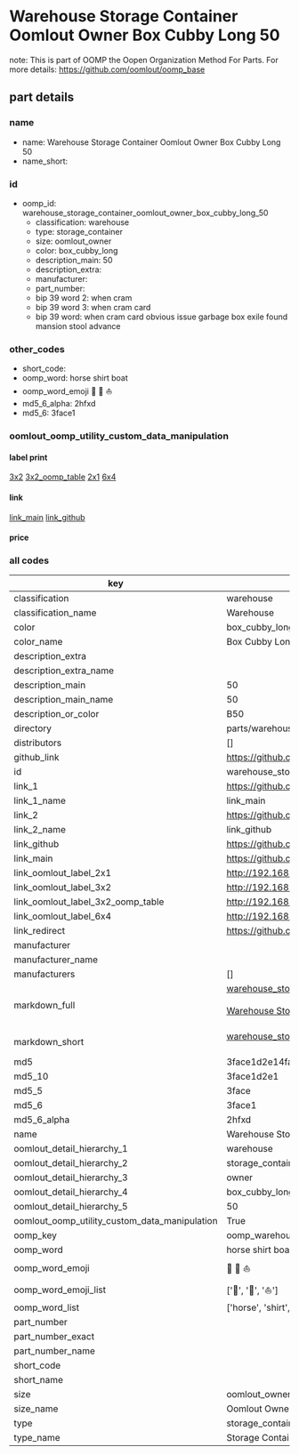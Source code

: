 # Warehouse Storage Container Oomlout Owner Box Cubby Long 50  

note: This is part of OOMP the Oopen Organization Method For Parts. For more details: https://github.com/oomlout/oomp_base

##  part details
  







### name
* name: Warehouse Storage Container Oomlout Owner Box Cubby Long 50
* name_short: 
### id
* oomp_id: warehouse_storage_container_oomlout_owner_box_cubby_long_50
  * classification: warehouse
  * type: storage_container
  * size: oomlout_owner
  * color: box_cubby_long
  * description_main: 50
  * description_extra: 
  * manufacturer: 
  * part_number: 
  * bip 39 word 2: when cram
  * bip 39 word 3: when cram card
  * bip 39 word: when cram card obvious issue garbage box exile found mansion stool advance

### other_codes
* short_code: 
* oomp_word: horse shirt boat
* oomp_word_emoji :horse: :shirt: :boat:
* md5_6_alpha: 2hfxd
* md5_6: 3face1






### oomlout_oomp_utility_custom_data_manipulation
#### label print
[3x2](http://192.168.1.245:1112/?label=oomp%202hfxd)
[3x2_oomp_table](http://192.168.1.108:1112/?label=oomp%202hfxd)
[2x1](http://192.168.1.242:1112/?label=oomp%202hfxd)
[6x4](http://192.168.1.55:1112/?label=oomp%202hfxd)    

#### link

[link_main](https://github.com/oomlout/oomlout_oomp_version_1_messy/tree/main/parts/warehouse_storage_container_oomlout_owner_box_cubby_long_50) [link_github](https://github.com/oomlout/oomlout_oomp_version_1_messy/tree/main/parts/warehouse_storage_container_oomlout_owner_box_cubby_long_50)                             

#### price







### all codes 
| key | value |  
| --- | --- |  
| classification | warehouse |  
| classification_name | Warehouse |  
| color | box_cubby_long |  
| color_name | Box Cubby Long |  
| description_extra |  |  
| description_extra_name |  |  
| description_main | 50 |  
| description_main_name | 50 |  
| description_or_color | B50 |  
| directory | parts/warehouse_storage_container_oomlout_owner_box_cubby_long_50 |  
| distributors | [] |  
| github_link | https://github.com/oomlout/oomlout_oomp_part_src/tree/main/parts/warehouse_storage_container_oomlout_owner_box_cubby_long_50 |  
| id | warehouse_storage_container_oomlout_owner_box_cubby_long_50 |  
| link_1 | https://github.com/oomlout/oomlout_oomp_version_1_messy/tree/main/parts/warehouse_storage_container_oomlout_owner_box_cubby_long_50 |  
| link_1_name | link_main |  
| link_2 | https://github.com/oomlout/oomlout_oomp_version_1_messy/tree/main/parts/warehouse_storage_container_oomlout_owner_box_cubby_long_50 |  
| link_2_name | link_github |  
| link_github | https://github.com/oomlout/oomlout_oomp_version_1_messy/tree/main/parts/warehouse_storage_container_oomlout_owner_box_cubby_long_50 |  
| link_main | https://github.com/oomlout/oomlout_oomp_version_1_messy/tree/main/parts/warehouse_storage_container_oomlout_owner_box_cubby_long_50 |  
| link_oomlout_label_2x1 | http://192.168.1.242:1112/?label=oomp%202hfxd |  
| link_oomlout_label_3x2 | http://192.168.1.245:1112/?label=oomp%202hfxd |  
| link_oomlout_label_3x2_oomp_table | http://192.168.1.108:1112/?label=oomp%202hfxd |  
| link_oomlout_label_6x4 | http://192.168.1.55:1112/?label=oomp%202hfxd |  
| link_redirect | https://github.com/oomlout/oomlout_oomp_version_1_messy/tree/main/parts/warehouse_storage_container_oomlout_owner_box_cubby_long_50 |  
| manufacturer |  |  
| manufacturer_name |  |  
| manufacturers | [] |  
| markdown_full | [warehouse_storage_container_oomlout_owner_box_cubby_long_50](none)<br>[](none)<br>[Warehouse Storage Container Oomlout Owner Box Cubby Long 50](none)<br><br> |  
| markdown_short | [warehouse_storage_container_oomlout_owner_box_cubby_long_50](none)<br><br> |  
| md5 | 3face1d2e14fa3517e3b598a450c8fd1 |  
| md5_10 | 3face1d2e1 |  
| md5_5 | 3face |  
| md5_6 | 3face1 |  
| md5_6_alpha | 2hfxd |  
| name | Warehouse Storage Container Oomlout Owner Box Cubby Long 50 |  
| oomlout_detail_hierarchy_1 | warehouse |  
| oomlout_detail_hierarchy_2 | storage_container |  
| oomlout_detail_hierarchy_3 | owner |  
| oomlout_detail_hierarchy_4 | box_cubby_long |  
| oomlout_detail_hierarchy_5 | 50 |  
| oomlout_oomp_utility_custom_data_manipulation | True |  
| oomp_key | oomp_warehouse_storage_container_oomlout_owner_box_cubby_long_50 |  
| oomp_word | horse shirt boat |  
| oomp_word_emoji | :horse: :shirt: :boat: |  
| oomp_word_emoji_list | [':horse:', ':shirt:', ':boat:'] |  
| oomp_word_list | ['horse', 'shirt', 'boat'] |  
| part_number |  |  
| part_number_exact |  |  
| part_number_name |  |  
| short_code |  |  
| short_name |  |  
| size | oomlout_owner |  
| size_name | Oomlout Owner |  
| type | storage_container |  
| type_name | Storage Container |  
